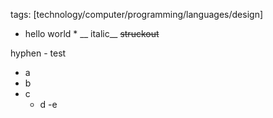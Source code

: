 tags: [technology/computer/programming/languages/design]

* hello world *
__ italic__
~~struckout~~

hyphen - test

- a
- b
- c
   - d
    -e